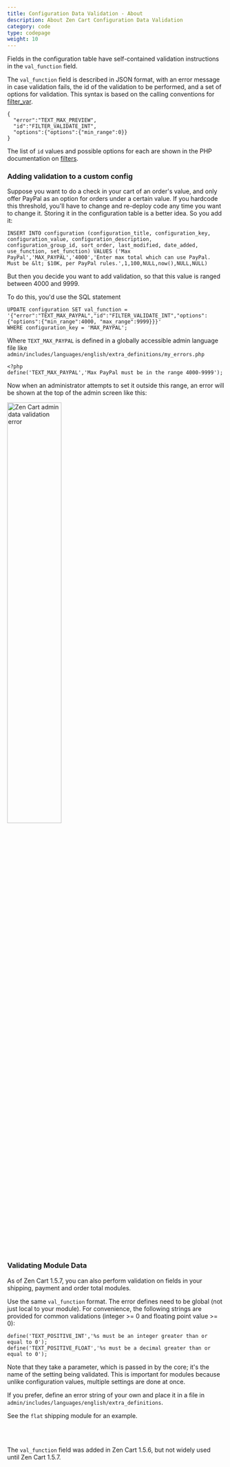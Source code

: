 ```yaml
---
title: Configuration Data Validation - About
description: About Zen Cart Configuration Data Validation 
category: code
type: codepage
weight: 10
---
```


Fields in the configuration table have self-contained validation instructions in the `val_function` field.

The `val_function` field is described in JSON format, with an error message in case validation fails, the id of the validation to be performed, and a set of options for validation.  This syntax is based on the calling conventions for [filter_var](https://www.php.net/manual/en/function.filter-var.php). 

```
{
  "error":"TEXT_MAX_PREVIEW",
  "id":"FILTER_VALIDATE_INT",
  "options":{"options":{"min_range":0}}
}
```

The list of `id` values and possible options for each are shown in the PHP documentation on [filters](https://www.php.net/manual/en/filter.filters.validate.php). 

### Adding validation to a custom config

Suppose you want to do a check in your cart of an order's value, and only offer PayPal as an option for orders under a certain value.  If you hardcode this threshold, you'll have to change and re-deploy code any time you want to change it.  Storing it in the configuration table is a better idea.  So you add it: 

```
INSERT INTO configuration (configuration_title, configuration_key, configuration_value, configuration_description, configuration_group_id, sort_order, last_modified, date_added, use_function, set_function) VALUES ('Max PayPal','MAX_PAYPAL','4000','Enter max total which can use PayPal.  Must be &lt; $10K, per PayPal rules.',1,100,NULL,now(),NULL,NULL)
```
But then you decide you want to add validation, so that this value is ranged between 4000 and 9999. 

To do this, you'd use the SQL statement 

```
UPDATE configuration SET val_function = 
'{"error":"TEXT_MAX_PAYPAL","id":"FILTER_VALIDATE_INT","options":{"options":{"min_range":4000, "max_range":9999}}}'
WHERE configuration_key = 'MAX_PAYPAL'; 
```

Where `TEXT_MAX_PAYPAL` is defined in a globally accessible admin language file like `admin/includes/languages/english/extra_definitions/my_errors.php` 

```
<?php
define('TEXT_MAX_PAYPAL','Max PayPal must be in the range 4000-9999'); 
```

Now when an administrator attempts to set it outside this range, an error will be shown at the top of the admin screen like this: 

<img src="/images/validation_error.png" alt="Zen Cart admin data validation error" width="50%" />
<br><br>

### Validating Module Data
As of Zen Cart 1.5.7, you can also perform validation on fields in your shipping, payment and order total modules.  

Use the same `val_function` format.  The error defines need to be global (not just local to your module).  For convenience, the following strings are provided for common validations (integer >= 0 and floating point value >= 0): 

```
define('TEXT_POSITIVE_INT','%s must be an integer greater than or equal to 0');
define('TEXT_POSITIVE_FLOAT','%s must be a decimal greater than or equal to 0'); 
```

Note that they take a parameter, which is passed in by the core; it's the name of the setting being validated.  This is important for modules because unlike configuration values, multiple settings are done at once. 

If you prefer, define an error string of your own and place it in a file in `admin/includes/languages/english/extra_definitions`.

See the `flat` shipping module for an example. 

<br><br>

The `val_function` field was added in Zen Cart 1.5.6, but not widely used until Zen Cart 1.5.7. 
